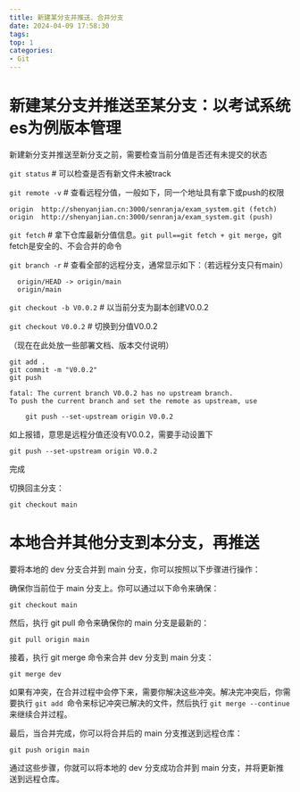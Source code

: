 ```yaml
---
title: 新建某分支并推送、合并分支
date: 2024-04-09 17:58:30
tags:
top: 1
categories:
- Git
---
```


# 新建某分支并推送至某分支：以考试系统es为例版本管理

新建新分支并推送至新分支之前，需要检查当前分值是否还有未提交的状态

`git status` # 可以检查是否有新文件未被track

`git remote -v` # 查看远程分值，一般如下，同一个地址具有拿下或push的权限

```
origin  http://shenyanjian.cn:3000/senranja/exam_system.git (fetch)
origin  http://shenyanjian.cn:3000/senranja/exam_system.git (push)
```

`git fetch` # 拿下仓库最新分值信息。`git pull==git fetch + git merge`，git fetch是安全的、不会合并的命令

`git branch -r` # 查看全部的远程分支，通常显示如下：（若远程分支只有main）

```
  origin/HEAD -> origin/main
  origin/main
```

`git checkout -b V0.0.2` # 以当前分支为副本创建V0.0.2

`git checkout V0.0.2` # 切换到分值V0.0.2

（现在在此处放一些部署文档、版本交付说明）

```shell
git add .
git commit -m "V0.0.2"
git push
```

```
fatal: The current branch V0.0.2 has no upstream branch.
To push the current branch and set the remote as upstream, use

    git push --set-upstream origin V0.0.2
```
如上报错，意思是远程分值还没有V0.0.2，需要手动设置下

    git push --set-upstream origin V0.0.2

完成

切换回主分支：

    git checkout main

# 本地合并其他分支到本分支，再推送

要将本地的 dev 分支合并到 main 分支，你可以按照以下步骤进行操作：

确保你当前位于 main 分支上。你可以通过以下命令来确保：

    git checkout main

然后，执行 git pull 命令来确保你的 main 分支是最新的：

    git pull origin main

接着，执行 git merge 命令来合并 dev 分支到 main 分支：

    git merge dev

如果有冲突，在合并过程中会停下来，需要你解决这些冲突。解决完冲突后，你需要执行 `git add `命令来标记冲突已解决的文件，然后执行 `git merge --continue` 来继续合并过程。

最后，当合并完成，你可以将合并后的 main 分支推送到远程仓库：

    git push origin main

通过这些步骤，你就可以将本地的 dev 分支成功合并到 main 分支，并将更新推送到远程仓库。




